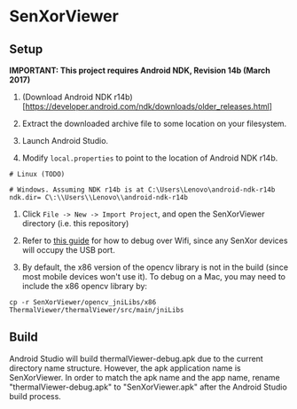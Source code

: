 # SenXorViewer

## Setup

**IMPORTANT: This project requires Android NDK, Revision 14b (March 2017)** 

1. (Download Android NDK r14b)[https://developer.android.com/ndk/downloads/older_releases.html] 

1. Extract the downloaded archive file to some location on your filesystem.

1. Launch Android Studio. 

1. Modify `local.properties` to point to the location of Android NDK r14b.
```
# Linux (TODO)

# Windows. Assuming NDK r14b is at C:\Users\Lenovo\android-ndk-r14b
ndk.dir= C\:\\Users\\Lenovo\\android-ndk-r14b
```

1. Click `File -> New -> Import Project`, and open the SenXorViewer directory (i.e. this repository)

1. Refer to [this guide](https://futurestud.io/tutorials/how-to-debug-your-android-app-over-wifi-without-root) for how to debug over Wifi, since any SenXor devices will occupy the USB port.

1. By default, the x86 version of the opencv library is not in the build (since most mobile devices won't use it). To debug on a Mac, you may need to include the x86 opencv library by:
```
cp -r SenXorViewer/opencv_jniLibs/x86 ThermalViewer/thermalViewer/src/main/jniLibs
```

## Build

Android Studio will build thermalViewer-debug.apk due to the current directory name structure.
However, the apk application name is SenXorViewer.
In order to match the apk name and the app name, rename "thermalViewer-debug.apk" to "SenXorViewer.apk" after the Android Studio build process.
